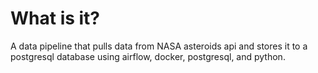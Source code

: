 # What is it?

A data pipeline that pulls data from NASA asteroids api and 
stores it to a postgresql database using airflow, docker, postgresql, and python.


